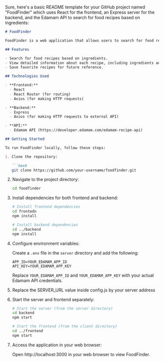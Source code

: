 Sure, here's a basic README template for your GitHub project named "FoodFinder" which uses React for the frontend, an Express server for the backend, and the Edamam API to search for food recipes based on ingredients:

```markdown
# FoodFinder

FoodFinder is a web application that allows users to search for food recipes based on ingredients. It utilizes React for the frontend, an Express server for the backend, and the Edamam API to fetch food recipes.

## Features

- Search for food recipes based on ingredients.
- View detailed information about each recipe, including ingredients and preparation steps.
- Save favorite recipes for future reference.

## Technologies Used

- **Frontend:**
  - React
  - React Router (for routing)
  - Axios (for making HTTP requests)

- **Backend:**
  - Express
  - Axios (for making HTTP requests to external API)

- **API:**
  - Edamam API (https://developer.edamam.com/edamam-recipe-api)

## Getting Started

To run FoodFinder locally, follow these steps:

1. Clone the repository:

   ```bash
   git clone https://github.com/your-username/foodfinder.git
   ```

2. Navigate to the project directory:

   ```bash
   cd foodfinder
   ```

3. Install dependencies for both frontend and backend:

   ```bash
   # Install frontend dependencies
   cd frontedn
   npm install

   # Install backend dependencies
   cd ../backend
   npm install
   ```

4. Configure environment variables:

   Create a `.env` file in the `server` directory and add the following:

   ```
   APP_ID=YOUR_EDAMAM_APP_ID
   API_KEY=YOUR_EDAMAM_APP_KEY
   ```

   Replace `YOUR_EDAMAM_APP_ID` and `YOUR_EDAMAM_APP_KEY` with your actual Edamam API credentials.
   
6. Replace the SERVER_URL value inside config.js by your server address
7. Start the server and frontend separately:

   ```bash
   # Start the server (from the server directory)
   cd backend
   npm start

   # Start the frontend (from the client directory)
   cd ../frontend
   npm start
   ```

8. Access the application in your web browser:

   Open http://localhost:3000 in your web browser to view FoodFinder.
